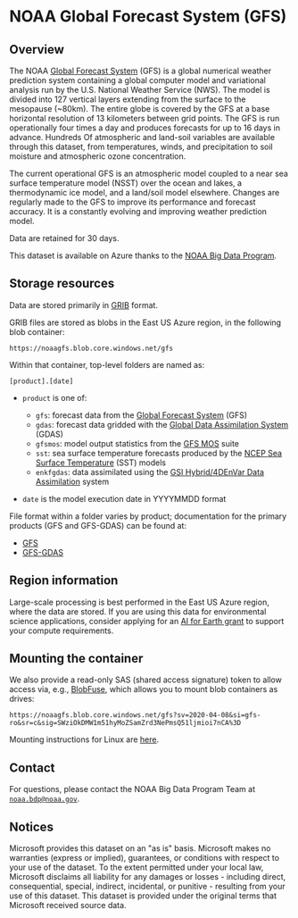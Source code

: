 # NOAA Global Forecast System (GFS)

## Overview

The NOAA [Global Forecast System](https://www.emc.ncep.noaa.gov/emc/pages/numerical_forecast_systems/gfs.php) (GFS) is a global numerical weather prediction system containing a global computer model and variational analysis run by the U.S. National Weather Service (NWS). The model is divided into 127 vertical layers extending from the surface to the mesopause (~80km).   The entire globe is covered by the GFS at a base horizontal resolution of 13 kilometers between grid points. The GFS is run operationally four times a day and produces forecasts for up to 16 days in advance. Hundreds Of atmospheric and land-soil variables are available through this dataset, from temperatures, winds, and precipitation to soil moisture and atmospheric ozone concentration. 

The current operational GFS is an atmospheric model coupled to a near sea surface temperature model (NSST) over the ocean and lakes, a thermodynamic ice model,  and a land/soil model elsewhere.   Changes are regularly made to the GFS to improve its performance and forecast accuracy. It is a constantly evolving and improving weather prediction model.

Data are retained for 30 days.

This dataset is available on Azure thanks to the [NOAA Big Data Program](https://www.noaa.gov/organization/information-technology/big-data-program).


## Storage resources

Data are stored primarily in [GRIB](https://en.wikipedia.org/wiki/GRIB) format.

GRIB files are stored as blobs in the East US Azure region, in the following blob container:

`https://noaagfs.blob.core.windows.net/gfs`

Within that container, top-level folders are named as:

`[product].[date]`

* `product` is one of:
  * `gfs`: forecast data from the [Global Forecast System](https://www.nco.ncep.noaa.gov/pmb/products/gfs/#GFS) (GFS)
  * `gdas`: forecast data gridded with the [Global Data Assimilation System](https://www.ncdc.noaa.gov/data-access/model-data/model-datasets/global-data-assimilation-system-gdas) (GDAS)
  * `gfsmos`: model output statistics from the [GFS MOS](https://www.weather.gov/mdl/mos_gfsmos_home) suite
  * `sst`: sea surface temperature forecasts produced by the [NCEP Sea Surface Temperature](https://www.nco.ncep.noaa.gov/pmb/products/sst/) (SST) models
  * `enkfgdas`: data assimilated using the [GSI Hybrid/4DEnVar Data Assimilation](https://dtcenter.ucar.edu/com-GSI/users/docs/presentations/2017_tutorial/D3-L12_GSI_Hybrid4DEnVarDA_Kleist.pdf) system
  
* `date` is the model execution date in YYYYMMDD format

File format within a folder varies by product; documentation for the primary products (GFS and GFS-GDAS) can be found at:

* [GFS](https://www.nco.ncep.noaa.gov/pmb/products/gfs/#GFS)
* [GFS-GDAS](https://www.nco.ncep.noaa.gov/pmb/products/gfs/#GDAS)


## Region information

Large-scale processing is best performed in the East US Azure region, where the data are stored.  If you are using this data for environmental science applications, consider applying for an [AI for Earth grant](http://aka.ms/ai4egrants) to support your compute requirements.


## Mounting the container

We also provide a read-only SAS (shared access signature) token to allow access via, e.g., [BlobFuse](https://github.com/Azure/azure-storage-fuse), which allows you to mount blob containers as drives:

`https://noaagfs.blob.core.windows.net/gfs?sv=2020-04-08&si=gfs-ro&sr=c&sig=SWziOkDMW1m51hyMoZSamZrd3NePmsQ51ljmioi7nCA%3D`

Mounting instructions for Linux are [here](https://docs.microsoft.com/en-us/azure/storage/blobs/storage-how-to-mount-container-linux).


## Contact

For questions, please contact the NOAA Big Data Program Team at [`noaa.bdp@noaa.gov`](mailto:noaa.bdp@noaa.gov?subject=azure%20gfs%20question).


## Notices

Microsoft provides this dataset on an "as is" basis.  Microsoft makes no warranties (express or implied), guarantees, or conditions with respect to your use of the dataset.  To the extent permitted under your local law, Microsoft disclaims all liability for any damages or losses - including direct, consequential, special, indirect, incidental, or punitive - resulting from your use of this dataset.  This dataset is provided under the original terms that Microsoft received source data.
